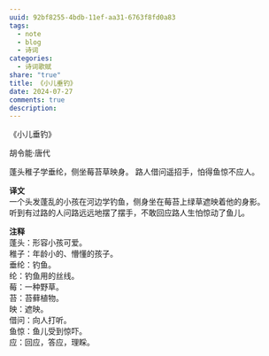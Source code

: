 ```yaml
---
uuid: 92bf8255-4bdb-11ef-aa31-6763f8fd0a83
tags:
  - note
  - blog
  - 诗词
categories:
  - 诗词歌赋
share: "true"
title: 《小儿垂钓》
date: 2024-07-27
comments: true
description: 
---
```


《小儿垂钓》

胡令能·唐代

蓬头稚子学垂纶，侧坐莓苔草映身。
路人借问遥招手，怕得鱼惊不应人。

**译文**  
一个头发蓬乱的小孩在河边学钓鱼，侧身坐在莓苔上绿草遮映着他的身影。  
听到有过路的人问路远远地摆了摆手，不敢回应路人生怕惊动了鱼儿。

**注释**  
蓬头：形容小孩可爱。  
稚子：年龄小的、懵懂的孩子。  
垂纶：钓鱼。  
纶：钓鱼用的丝线。  
莓：一种野草。  
苔：苔藓植物。  
映：遮映。  
借问：向人打听。  
鱼惊：鱼儿受到惊吓。  
应：回应，答应，理睬。
